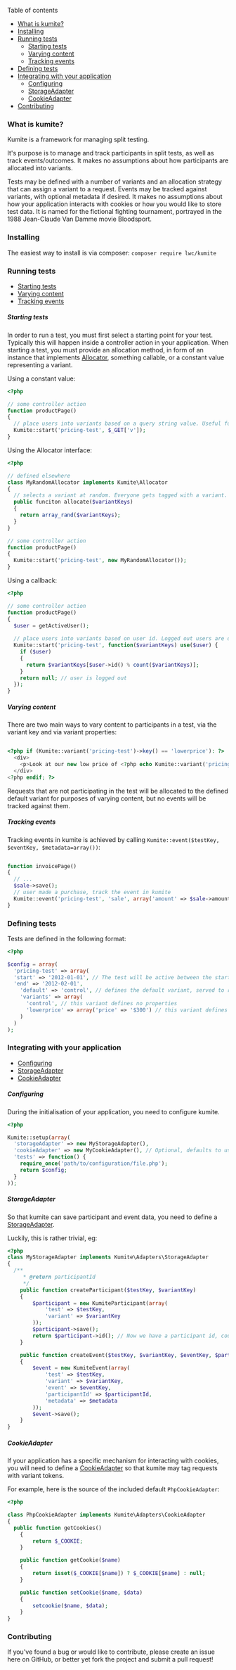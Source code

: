 Table of contents
- [What is kumite?](#what-is-kumite)
- [Installing](#installing)
- [Running tests](#running-tests)
  - [Starting tests](#starting-tests)
  - [Varying content](#varying-content)
  - [Tracking events](#tracking-events)
- [Defining tests](#defining-tests)
- [Integrating with your application](#integrating-with-your-application)
  - [Configuring](#configuring)
  - [StorageAdapter](#storageadapter)
  - [CookieAdapter](#cookieadapter)
- [Contributing](#contributing)


### What is kumite?
Kumite is a  framework for managing split testing.

It's purpose is to manage and track participants in split tests, as well as track events/outcomes. It makes no assumptions about how participants are allocated into variants.

Tests may be defined with a number of variants and an allocation strategy that can assign a variant to a request.
Events may be tracked against variants, with optional metadata if desired.
It makes no assumptions about how your application interacts with cookies or how you would like to store test data.
It is named for the fictional fighting tournament, portrayed in the 1988 Jean-Claude Van Damme movie Bloodsport.


### Installing
The easiest way to install is via composer: `composer require lwc/kumite`


### Running tests
- [Starting tests](#starting-tests)
- [Varying content](#varying-content)
- [Tracking events](#tracking-events)

##### Starting tests
In order to run a test, you must first select a starting point for your test. Typically this will happen inside a controller action in your application.
When starting a test, you must provide an allocation method, in form of an instance that implements [Allocator](/lwc/kumite/blob/master/lib/Kumite/Allocator.php), something callable, or a constant value representing a variant.

Using a constant value:
```php
<?php

// some controller action
function productPage()
{
  // place users into variants based on a query string value. Useful for integrating with external tools.
  Kumite::start('pricing-test', $_GET['v']);
}
```

Using the Allocator interface:
```php
<?php

// defined elsewhere
class MyRandomAllocator implements Kumite\Allocator
{
  // selects a variant at random. Everyone gets tagged with a variant.
  public funciton allocate($variantKeys)
  {
    return array_rand($variantKeys);
  }
}

// some controller action
function productPage()
{
  Kumite::start('pricing-test', new MyRandomAllocator());
}
```

Using a callback:
```php
<?php

// some controller action
function productPage()
{
  $user = getActiveUser();
  
  // place users into variants based on user id. Logged out users are disqualified from participating
  Kumite::start('pricing-test', function($variantKeys) use($user) {
    if ($user)
    {
      return $variantKeys[$user->id() % count($variantKeys)]; 
    }
    return null; // user is logged out
  });
}
```

##### Varying content
There are two main ways to vary content to participants in a test, via the variant key and via variant properties:
```php

<?php if (Kumite::variant('pricing-test')->key() == 'lowerprice'): ?>
  <div>
    <p>Look at our new low price of <?php echo Kumite::variant('pricing-test')->property('price') ?></p>
  </div>
<?php endif; ?>
```

Requests that are not participating in the test will be allocated to the defined default variant for purposes of varying content, but no events will be tracked against them.

##### Tracking events
Tracking events in kumite is achieved by calling `Kumite::event($testKey, $eventKey, $metadata=array())`:
```php

function invoicePage()
{
  // ...
  $sale->save();
  // user made a purchase, track the event in kumite
  Kumite::event('pricing-test', 'sale', array('amount' => $sale->amount()));
}
```


### Defining tests
Tests are defined in the following format:

```php
<?php

$config = array(
  'pricing-test' => array(
  'start' => '2012-01-01', // The test will be active between the start and end times
  'end' => '2012-02-01',
    'default' => 'control', // defines the default variant, served to request not participating in the test. Typically the control.
    'variants' => array(
      'control', // this variant defines no properties
      'lowerprice' => array('price' => '$300') // this variant defines properties
    )
  )
);
```

### Integrating with your application

- [Configuring](#configuring)
- [StorageAdapter](#storageadapter)
- [CookieAdapter](#cookieadapter)


##### Configuring
During the initialisation of your application, you need to configure kumite.
```php
<?php

Kumite::setup(array(
  'storageAdapter' => new MyStorageAdapter(),
  'cookieAdapter' => new MyCookieAdapter(), // Optional, defaults to using PHP's $_COOKIE if not provided
  'tests' => function() {
    require_once('path/to/configuration/file.php');
    return $config;
  }
));
```

##### StorageAdapter
So that kumite can save participant and event data, you need to define a [StorageAdapter](/lwc/kumite/blob/master/lib/Kumite/Adapters/StorageAdapter.php).

Luckily, this is rather trivial, eg:
```php
<?php
class MyStorageAdapter implements Kumite\Adapters\StorageAdapter
{
  /**
	 * @return participantId
	 */
	public function createParticipant($testKey, $variantKey)
	{
		$participant = new KumiteParticipant(array(
			'test' => $testKey,
			'variant' => $variantKey
		));
		$participant->save();
		return $participant->id(); // Now we have a participant id, courtesy of the database 
	}

	public function createEvent($testKey, $variantKey, $eventKey, $participantId, $metadata=null)
	{
		$event = new KumiteEvent(array(
			'test' => $testKey,
			'variant' => $variantKey,
			'event' => $eventKey,
			'participantId' => $participantId,
			'metadata' => $metadata			
		));
		$event->save();
	}
}
```

##### CookieAdapter
If your application has a specific mechanism for interacting with cookies, you will need to define a [CookieAdapter](/lwc/kumite/blob/master/lib/Kumite/Adapters/CookieAdapter.php) so that kumite may tag requests with variant tokens.

For example, here is the source of the included default `PhpCookieAdapter`:
```php
<?php

class PhpCookieAdapter implements Kumite\Adapters\CookieAdapter
{
  public function getCookies()
	{
		return $_COOKIE;
	}

	public function getCookie($name)
	{
		return isset($_COOKIE[$name]) ? $_COOKIE[$name] : null;
	}

	public function setCookie($name, $data)
	{
		setcookie($name, $data);
	}
}
```


### Contributing
If you've found a bug or would like to contribute, please create an issue here on GitHub, or better yet fork the project and submit a pull request!

